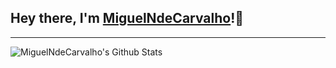 ## Hey there, I'm [MiguelNdeCarvalho][website]!👋

---

<img align="left" alt="MiguelNdeCarvalho's Github Stats" src="https://github-readme-stats.codestackr.vercel.app/api?username=MiguelNdeCarvalho&show_icons=true&theme=tokyonight" />

<!-- Links -->
[website]: https://miguelndecarvalho.pt/